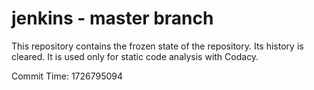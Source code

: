 # jenkins - master branch

This repository contains the frozen state of the repository.
Its history is cleared. It is used only for static code
analysis with Codacy.

Commit Time: 1726795094